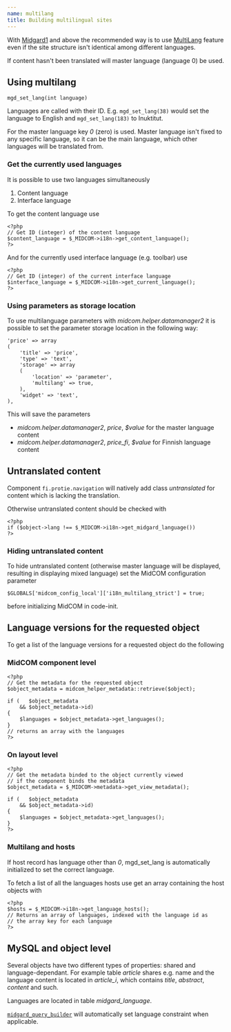 ```yaml
---
name: multilang
title: Building multilingual sites
---
```

With [Midgard1](/midgard1/) and above the recommended way is to use [MultiLang](/midgard1/#multilang) feature even if the site structure isn't identical among different languages.

If content hasn't been translated will master language (language 0) be used.

Using multilang
---------------

`mgd_set_lang(int language)`

Languages are called with their ID. E.g. `mgd_set_lang(38)` would set the language to English and `mgd_set_lang(183)` to Inuktitut.

For the master language key _0_ (zero) is used. Master language isn't fixed to any specific language, so it can be the main language, which other languages will be translated from.

### Get the currently used languages

It is possible to use two languages simultaneously

1. Content language
2. Interface language

To get the content language use

    <?php
    // Get ID (integer) of the content language
    $content_language = $_MIDCOM->i18n->get_content_language();
    ?>

And for the currently used interface language (e.g. toolbar) use

    <?php
    // Get ID (integer) of the current interface language
    $interface_language = $_MIDCOM->i18n->get_current_language();
    ?>

### Using parameters as storage location

To use multilanguage parameters with _midcom.helper.datamanager2_ it is possible to set the parameter storage location in the following way:

    'price' => array
    (
        'title' => 'price',
        'type' => 'text',
        'storage' => array
        (
            'location' => 'parameter',
            'multilang' => true,
        ),
        'widget' => 'text',
    ),
    
This will save the parameters

* _midcom.helper.datamanager2_, _price_, _$value_ for the master language 
  content
* _midcom.helper.datamanager2_, _price_fi_, _$value_ for Finnish language 
  content


Untranslated content
--------------------

Component `fi.protie.navigation` will natively add class _untranslated_ for content which is lacking the translation.

Otherwise untranslated content should be checked with

    <?php
    if ($object->lang !== $_MIDCOM->i18n->get_midgard_language())
    ?>
    
### Hiding untranslated content

To hide untranslated content (otherwise master language will be displayed, resulting in displaying mixed language) set the MidCOM configuration parameter

    $GLOBALS['midcom_config_local']['i18n_multilang_strict'] = true;

before initializing MidCOM in code-init.


Language versions for the requested object
------------------------------------------

To get a list of the language versions for a requested object do the following

### MidCOM component level

    <?php
    // Get the metadata for the requested object
    $object_metadata = midcom_helper_metadata::retrieve($object);
    
    if (   $object_metadata
        && $object_metadata->id)
    {
        $languages = $object_metadata->get_languages();
    }
    // returns an array with the languages
    ?>

### On layout level

    <?php
    // Get the metadata binded to the object currently viewed
    // if the component binds the metadata
    $object_metadata = $_MIDCOM->metadata->get_view_metadata();
    
    if (   $object_metadata
        && $object_metadata->id)
    {
        $languages = $object_metadata->get_languages();
    }
    ?>

### Multilang and hosts

If host record has language other than _0_, mgd_set_lang is automatically initialized to set the correct language.

To fetch a list of all the languages hosts use get an array containing the host objects with

    <?php
    $hosts = $_MIDCOM->i18n->get_language_hosts();
    // Returns an array of languages, indexed with the language id as
    // the array key for each language
    ?>

MySQL and object level
----------------------

Several objects have two different types of properties: shared and language-dependant. For example table _article_ shares e.g. name and the language content is located in _article\_i_, which contains _title_, _abstract_, _content_ and such.

Languages are located in table _midgard\_language_.

[`midgard_query_builder`](/midgard1/#qb) will automatically set language constraint when applicable.
